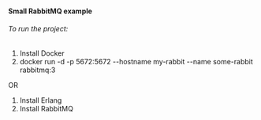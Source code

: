 #### Small RabbitMQ example

###### To run the project:

1. Install Docker
2. docker run -d -p 5672:5672 --hostname my-rabbit --name some-rabbit rabbitmq:3

OR

1. Install Erlang  
2. Install RabbitMQ  